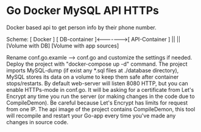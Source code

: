 # Go Docker MySQL API HTTPs
Docker based api to get person info by their phone number.

Scheme: 
[                 Docker                    ]
[ DB-container ]<------->[  API-Container   ]
        ||                      ||
[Volume with DB]    [Volume with app sources]

Rename conf.go.examle --> conf.go and customize the settings if needed.
Deploy the project with "docker-compose up -d" command.
The project imports MySQL-dump (if exist any *.sql files at ./database directory), MySQL stores its data on a volume to keep them safe after container stops/restarts.
By default web-server will listen 8080 HTTP, but you can enable HTTPs-mode in conf.go. It will be asking for a certificate from Let's Encrypt any time you run the server (or making changes in the code due to CompileDemon). Be careful because Let's Encrypt has limits for request from one IP. 
The api image of the project contains CompileDemon, this tool will recompile and restart your Go-app every time you've made any changes in source code.
